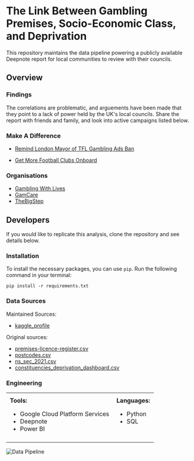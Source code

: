 # The Link Between Gambling Premises, Socio-Economic Class, and Deprivation
This repository maintains the data pipeline powering a publicly available Deepnote report for local communities to review with their councils.

## Overview 

### Findings
The correlations are problematic, and arguements have been made that they point to a lack of power held by the UK's local councils. Share the report with friends and family, and look into active campaigns listed below.

### Make A Difference
* [Remind London Mayor of TFL Gambling Ads Ban](https://you.38degrees.org.uk/petitions/stop-bombarding-us-with-gambling-ads-on-public-transport)
+ [Get More Football Clubs Onboard](https://www.change.org/p/end-gambling-advertising-and-sponsorship-in-football)

### Organisations
* [Gambling With Lives](https://www.gamblingwithlives.org/)
* [GamCare](https://www.gamcare.org.uk/)
* [TheBigStep](https://www.the-bigstep.com/)

## Developers
If you would like to replicate this analysis, clone the repository and see details below.

### Installation
To install the necessary packages, you can use `pip`. Run the following command in your terminal:

```pip install -r requirements.txt```

### Data Sources

Maintained Sources:
* [kaggle_profile](https://www.kaggle.com/nathanhg/datasets) 

Original sources:
  * [premises-licence-register.csv](https://www.gamblingcommission.gov.uk/public-register/premises/download)
  * [postcodes.csv](https://www.doogal.co.uk/ElectoralConstituencies)
  * [ns_sec_2021.csv](https://commonslibrary.parliament.uk/constituency-data-educational-qualifications-2021-census/)
  * [constituencies_deprivation_dashboard.csv](https://commonslibrary.parliament.uk/constituency-data-indices-of-deprivation/)

### Engineering

<table style="border-collapse: collapse; width: 100%;">
  <tr>
    <td style="padding: 10px; vertical-align: top;">
      <strong>Tools:</strong>
      <ul>
        <li>Google Cloud Platform Services</li>
        <li>Deepnote</li>
        <li>Power BI</li>
      </ul>
    </td>
    <td style="padding: 10px; vertical-align: top;">
      <strong>Languages:</strong>
      <ul>
        <li>Python</li>
        <li>SQL</li>
      </ul>
    </td>
  </tr>
</table>

![Data Pipeline](https://github.com/NathanHGayle/gambling_premises_uk/blob/master/diagrams/pipeline_diagram.png)